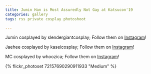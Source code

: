 ```yaml
---
title: Jumin Han is Most Assuredly Not Gay at Katsucon'19
categories: gallery
tags: rss private cosplay photoshoot

---
```


Jumin cosplayed by slendergiantcosplay; Follow them on [Instagram](https://www.instagram.com/slendergiantcosplay)!

Jaehee cosplayed by kaseicosplay; Follow them on [Instagram](https://www.instagram.com/kaseicosplay)!

MC cosplayed by whoozica; Follow them on [Instagram](https://www.instagram.com/whoozica)!

{% flickr_photoset 72157690290911933 "Medium" %}